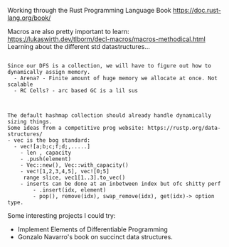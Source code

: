 Working through the Rust Programming Language Book
https://doc.rust-lang.org/book/





Macros are also pretty important to learn:
  https://lukaswirth.dev/tlborm/decl-macros/macros-methodical.html
Learning about the different std datastructures...
```

Since our DFS is a collection, we will have to figure out how to dynamically assign memory.
  - Arena? - Finite amount of huge memory we allocate at once. Not scalable
  - RC Cells? - arc based GC is a lil sus



The default hashmap collection should already handle dynamically sizing things.
Some ideas from a competitive prog website: https://rustp.org/data-structures/
- vec is the bog standard:
  - vec![a;b;c;f;d;,.....]
    - len , capacity
    - .push(element)
    - Vec::new(), Vec::with_capacity()
    - vec![1,2,3,4,5], vec![0;5]
     range slice, vec1[1..3].to_vec()
    - inserts can be done at an inbetween index but ofc shitty perf
        - .insert(idx, element)
        - pop(), remove(idx), swap_remove(idx), get(idx)-> option type.
```

Some interesting projects I could try:
- Implement Elements of Differentiable Programming
- Gonzalo Navarro's book on succinct data structures.
